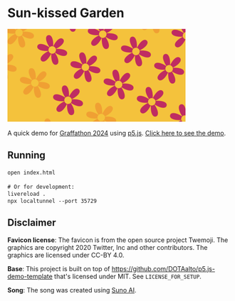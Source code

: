 # Sun-kissed Garden

<img src="https://github.com/Teemu/sun-kissed-garden/blob/main/social.png?raw=true" width="400">

A quick demo for [Graffathon 2024](https://graffathon.org) using [p5.js](https://p5js.org/). [Click here to see the demo](https://teemu.github.io/sun-kissed-garden/).

## Running

```shell
open index.html

# Or for development:
livereload .
npx localtunnel --port 35729
```

## Disclaimer

**Favicon license**: The favicon is from the open source project Twemoji. The graphics are copyright 2020 Twitter, Inc and other contributors. The graphics are licensed under CC-BY 4.0.

**Base**: This project is built on top of https://github.com/DOTAalto/p5.js-demo-template that's licensed under MIT. See `LICENSE_FOR_SETUP`.

**Song**: The song was created using [Suno AI](https://suno.com/).
